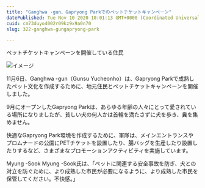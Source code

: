 ```yaml
---
title: "Ganghwa -gun、Gapryong Parkでのペットチケットキャンペーン"
datePublished: Tue Nov 10 2020 10:01:13 GMT+0000 (Coordinated Universal Time)
cuid: cm73duyo4002r09kz9x9a0n70
slug: 322-ganghwa-gungapryong-park

---
```



ペットチケットキャンペーンを開催している住民

![イメージ](https://cdn.hashnode.com/res/hashnode/image/upload/v1739453762680/0082ee27-c113-477a-ab4a-0420ecdfecd2.jpeg)

11月6日、Ganghwa -gun（Gunsu Yucheonho）は、Gapryong Parkで成熟したペット文化を作成するために、地元住民とペットチケットキャンペーンを開催しました。

9月にオープンしたGapryong Parkは、あらゆる年齢の人々にとって愛されている場所になりましたが、貧しい犬の何人かは首輪を満たさずに犬を歩き、糞を集めません。

快適なGapryong Park環境を作成するために、軍隊は、メインエントランスやプロムナードの公園にPETチケットを設置したり、腸バッグを生産したり設置したりするなど、さまざまなプロモーションアクティビティを実施しています。

Myung -Sook Myung -Sook氏は、「ペットに関連する安全事故を防ぎ、犬との対立を防ぐために、より成熟した市民が必要になるように、より成熟した市民を保管してください。不快感。」